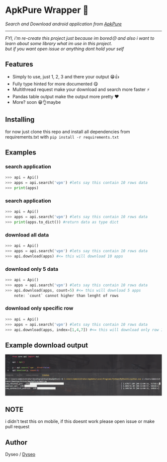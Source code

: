 # ApkPure Wrapper 🤖

_Search and Download android application from [ApkPure](https://apkpure.com)_
______

_FYI, i'm re-create this project just because im bored😒 and also i want to learn about some library what im use in this project._<br>
_but if you want open issue or anything dont hold your self_
## Features
- Simply to use, just 1, 2, 3 and there your output 😁👍
- Fully type hinted for more documented 😋
- Multithread request make your download and search more faster ⚡
- Pandas table output make the output more pretty ❤️
- More? soon 😁👌maybe

## Installing
for now just clone this repo and install all dependencies from requirements.txt with `pip install -r requirements.txt`

## Examples

### search application
```py
>>> api = Api()
>>> apps = api.search('vpn') #lets say this contain 10 rows data
>>> print(apps)
```

### search application
```py
>>> api = Api()
>>> apps = api.search('vpn') #lets say this contain 10 rows data
>>> print(apps.to_dict()) #return data as type dict
```

### download all data
```py
>>> api = Api()
>>> apps = api.search('vpn') #lets say this contain 10 rows data
>>> api.download(apps) #<= this will download 10 apps
```

### download only 5 data
```py
>>> api = Api()
>>> apps = api.search('vpn') #lets say this contain 10 rows data
>>> api.download(apps, count=5) #<= this will download 5 apps
    note: `count` cannot higher than lenght of rows
```
### download only specific row
```py
>>> api = Api()
>>> apps = api.search('vpn') #lets say this contain 10 rows data
>>> api.download(apps, index=[1,4,7]) #<= this will download only row 1, 4 and 7
```

## Example download output
![output](output.png)

## NOTE
i didn't test this on mobile, if this doesnt work please open issue or make pull request

## Author
Dyseo / [Dyseo](https://github.com/dyseo)
